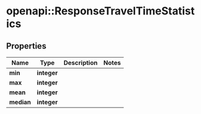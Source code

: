 # openapi::ResponseTravelTimeStatistics


## Properties
Name | Type | Description | Notes
------------ | ------------- | ------------- | -------------
**min** | **integer** |  | 
**max** | **integer** |  | 
**mean** | **integer** |  | 
**median** | **integer** |  | 


